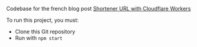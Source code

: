Codebase for the french blog post [Shortener URL with Cloudflare Workers](https://aircodr.com/url-shortener-avec-cloudflare-workers/)

To run this project, you must:
- Clone this Git repository
- Run with `npm start`